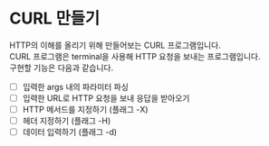 # CURL 만들기
HTTP의 이해를 올리기 위해 만들어보는 CURL 프로그램입니다.<br>
CURL 프로그램은 terminal을 사용해 HTTP 요청을 보내는 프로그램입니다. <br>
구현할 기능은 다음과 같습니다.

- [ ] 입력한 args 내의 파라미터 파싱
- [ ] 입력한 URL로 HTTP 요청을 보내 응답을 받아오기
- [ ] HTTP 메서드를 지정하기 (플래그 -X)
- [ ] 헤더 지정하기 (플래그 -H)
- [ ] 데이터 입력하기 (플래그 -d)